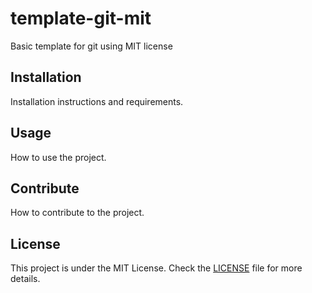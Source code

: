 # template-git-mit
Basic template for git using MIT license

## Installation

Installation instructions and requirements.

## Usage

How to use the project.

## Contribute

How to contribute to the project.

## License

This project is under the MIT License. Check the [LICENSE](LICENSE) file for more details.
